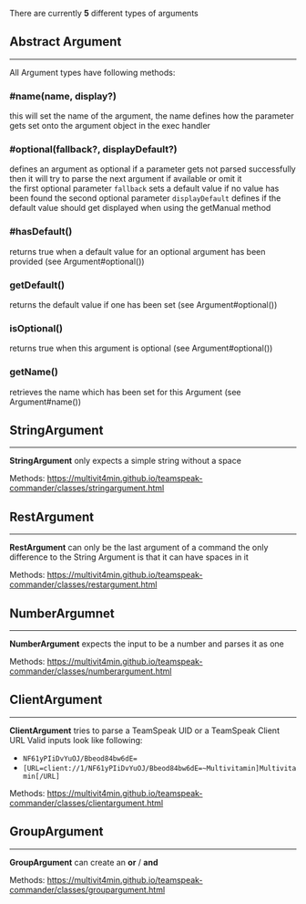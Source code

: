 There are currently **5** different types of arguments

## Abstract Argument
--------------------
All Argument types have following methods:

### **#name(name, display?)**
this will set the name of the argument, the name defines how the parameter gets set onto the argument object in the exec handler


### **#optional(fallback?, displayDefault?)**
defines an argument as optional if a parameter gets not parsed successfully then it will try to parse the next argument if available or omit it\
the first optional parameter `fallback` sets a default value if no value has been found
the second optional parameter `displayDefault` defines if the default value should get displayed when using the getManual method

### **#hasDefault()**
returns true when a default value for an optional argument has been provided (see Argument#optional())

### **getDefault()**
returns the default value if one has been set (see Argument#optional())

### **isOptional()**
returns true when this argument is optional (see Argument#optional())

### **getName()**
retrieves the name which has been set for this Argument (see Argument#name())



## StringArgument
-----------------

**StringArgument** only expects a simple string without a space

Methods: https://multivit4min.github.io/teamspeak-commander/classes/stringargument.html


## RestArgument
---------------

**RestArgument** can only be the last argument of a command the only difference to the String Argument is that it can have spaces in it

Methods: https://multivit4min.github.io/teamspeak-commander/classes/restargument.html


## NumberArgumnet
-----------------

**NumberArgument** expects the input to be a number and parses it as one

Methods: https://multivit4min.github.io/teamspeak-commander/classes/numberargument.html


## ClientArgument
----------------

**ClientArgument** tries to parse a TeamSpeak UID or a TeamSpeak Client URL
Valid inputs look like following:
- `NF61yPIiDvYuOJ/Bbeod84bw6dE=`
- `[URL=client://1/NF61yPIiDvYuOJ/Bbeod84bw6dE=~Multivitamin]Multivitamin[/URL]`

Methods: https://multivit4min.github.io/teamspeak-commander/classes/clientargument.html


## GroupArgument
----------------

**GroupArgument** can create an **or** / **and** 

Methods: https://multivit4min.github.io/teamspeak-commander/classes/groupargument.html